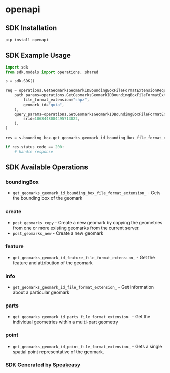 # openapi

<!-- Start SDK Installation -->
## SDK Installation

```bash
pip install openapi
```
<!-- End SDK Installation -->

## SDK Example Usage
<!-- Start SDK Example Usage -->
```python
import sdk
from sdk.models import operations, shared

s = sdk.SDK()
    
req = operations.GetGeomarksGeomarkIDBoundingBoxFileFormatExtensionRequest(
    path_params=operations.GetGeomarksGeomarkIDBoundingBoxFileFormatExtensionPathParams(
        file_format_extension="shpz",
        geomark_id="quia",
    ),
    query_params=operations.GetGeomarksGeomarkIDBoundingBoxFileFormatExtensionQueryParams(
        srid=1068448084495713022,
    ),
)
    
res = s.bounding_box.get_geomarks_geomark_id_bounding_box_file_format_extension_(req)

if res.status_code == 200:
    # handle response
```
<!-- End SDK Example Usage -->

<!-- Start SDK Available Operations -->
## SDK Available Operations

### boundingBox

* `get_geomarks_geomark_id_bounding_box_file_format_extension_` - Gets the bounding box of the geomark

### create

* `post_geomarks_copy` - Create a new geomark by copying the geometries from one or more existing geomarks from the current server.
* `post_geomarks_new` - Create a new geomark

### feature

* `get_geomarks_geomark_id_feature_file_format_extension_` - Get the feature and attribution of the geomark

### info

* `get_geomarks_geomark_id_file_format_extension_` - Get information about a particular geomark

### parts

* `get_geomarks_geomark_id_parts_file_format_extension_` - Get the individual geometries within a multi-part geometry

### point

* `get_geomarks_geomark_id_point_file_format_extension_` - Gets a single spatial point representative of the geomark.

<!-- End SDK Available Operations -->

### SDK Generated by [Speakeasy](https://docs.speakeasyapi.dev/docs/using-speakeasy/client-sdks)
